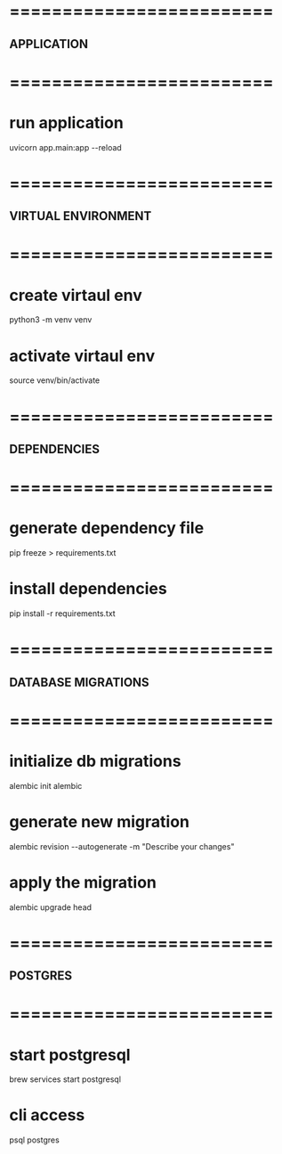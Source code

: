 # =========================
## APPLICATION
# =========================

# run application
uvicorn app.main:app --reload

# =========================
## VIRTUAL ENVIRONMENT
# =========================

# create virtaul env
python3 -m venv venv

# activate virtaul env
source venv/bin/activate

# =========================
## DEPENDENCIES
# =========================

# generate dependency file
pip freeze > requirements.txt

# install dependencies
pip install -r requirements.txt

# =========================
## DATABASE MIGRATIONS
# =========================

# initialize db migrations
alembic init alembic

# generate new migration
alembic revision --autogenerate -m "Describe your changes"

# apply the migration
alembic upgrade head

# =========================
## POSTGRES
# =========================

# start postgresql
brew services start postgresql

# cli access
psql postgres

